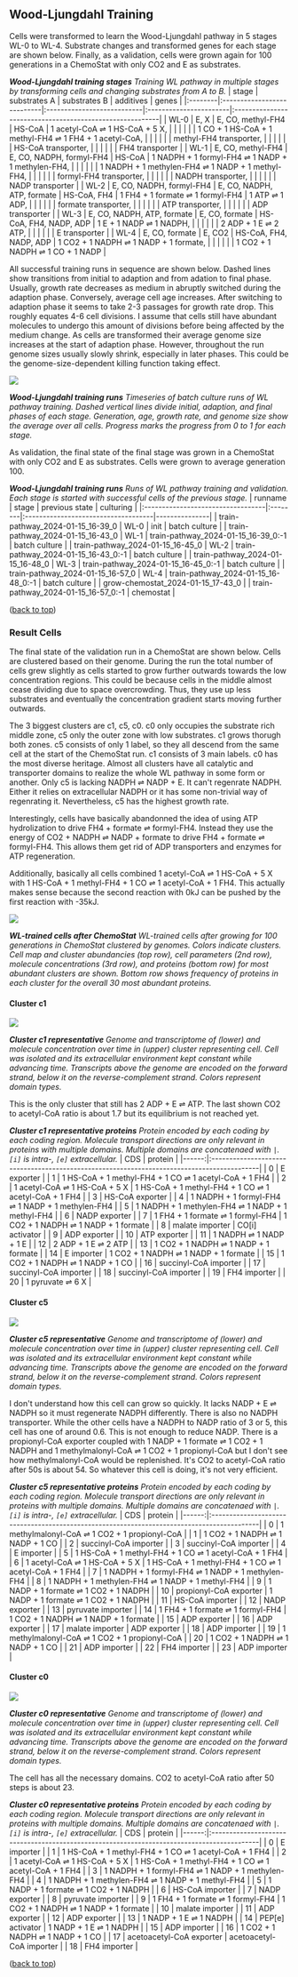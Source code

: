 ## Wood-Ljungdahl Training

Cells were transformed to learn the Wood-Ljungdahl pathway in 5 stages WL-0 to WL-4.
Substrate changes and transformed genes for each stage are shown below.
Finally, as a validation, cells were grown again for 100 generations in a ChemoStat
with only CO2 and E as substrates.

_**Wood-Ljungdahl training stages** Training WL pathway in multiple stages by transforming cells and changing substrates from A to B._
| stage   | substrates A               | substrates B               | additives              | genes                                                    |
|:--------|:---------------------------|:---------------------------|:-----------------------|:---------------------------------------------------------|
| WL-0    | E, X                       | E, CO, methyl-FH4          | HS-CoA                 | 1 acetyl-CoA $\rightleftharpoons$ 1 HS-CoA + 5 X,                         |
|         |                            |                            |                        | 1 CO + 1 HS-CoA + 1 methyl-FH4 $\rightleftharpoons$ 1 FH4 + 1 acetyl-CoA, |
|         |                            |                            |                        | methyl-FH4 transporter,                                  |
|         |                            |                            |                        | HS-CoA transporter,                                      |
|         |                            |                            |                        | FH4 transporter                                          |
| WL-1    | E, CO, methyl-FH4          | E, CO, NADPH, formyl-FH4   | HS-CoA                 | 1 NADPH + 1 formyl-FH4 $\rightleftharpoons$ 1 NADP + 1 methylen-FH4,      |
|         |                            |                            |                        | 1 NADPH + 1 methylen-FH4 $\rightleftharpoons$ 1 NADP + 1 methyl-FH4,      |
|         |                            |                            |                        | formyl-FH4 transporter,                                  |
|         |                            |                            |                        | NADPH transporter,                                       |
|         |                            |                            |                        | NADP transporter                                         |
| WL-2    | E, CO, NADPH, formyl-FH4   | E, CO, NADPH, ATP, formate | HS-CoA, FH4            | 1 FH4 + 1 formate $\rightleftharpoons$ 1 formyl-FH4 | 1 ATP $\rightleftharpoons$ 1 ADP,    |
|         |                            |                            |                        | formate transporter,                                     |
|         |                            |                            |                        | ATP transporter,                                         |
|         |                            |                            |                        | ADP transporter                                          |
| WL-3    | E, CO, NADPH, ATP, formate | E, CO, formate             | HS-CoA, FH4, NADP, ADP | 1 E + 1 NADP $\rightleftharpoons$ 1 NADPH,                                |
|         |                            |                            |                        | 2 ADP + 1 E $\rightleftharpoons$ 2 ATP,                                   |
|         |                            |                            |                        | E transporter                                            |
| WL-4    | E, CO, formate             | E, CO2                     | HS-CoA, FH4, NADP, ADP | 1 CO2 + 1 NADPH $\rightleftharpoons$ 1 NADP + 1 formate,                  |
|         |                            |                            |                        | 1 CO2 + 1 NADPH $\rightleftharpoons$ 1 CO + 1 NADP                        |

All successful training runs in sequence are shown below.
Dashed lines show transitions from initial to adaption and from adation to final phase.
Usually, growth rate decreases as medium in abruptly switched during the adaption phase.
Conversely, average cell age increases.
After switching to adaption phase it seems to take 2-3 passages for growth rate drop.
This roughly equates 4-6 cell divisions.
I assume that cells still have abundant molecules to undergo this amount of divisions before being affected by the medium change.
As cells are transformed their average genome size increases at the start of adaption phase.
However, throughout the run genome sizes usually slowly shrink, especially in later phases.
This could be the genome-size-dependent killing function taking effect.

![](../imgs/WL-pathway-training.png)

_**Wood-Ljungdahl training runs** Timeseries of batch culture runs of WL pathway training. Dashed vertical lines divide initial, adaption, and final phases of each stage. Generation, age, growth rate, and genome size show the average over all cells. Progress marks the progress from 0 to 1 for each stage._

As validation, the final state of the final stage was grown in a ChemoStat with only CO2 and E as substrates.
Cells were grown to average generation 100.

_**Wood-Ljungdahl training runs** Runs of WL pathway training and validation. Each stage is started with successful cells of the previous stage._
| runname                           | stage   | previous state                      | culturing     |
|:----------------------------------|:--------|:------------------------------------|---------------|
| train-pathway_2024-01-15_16-39_0  | WL-0    | init                                | batch culture |
| train-pathway_2024-01-15_16-43_0  | WL-1    | train-pathway_2024-01-15_16-39_0:-1 | batch culture |
| train-pathway_2024-01-15_16-45_0  | WL-2    | train-pathway_2024-01-15_16-43_0:-1 | batch culture |
| train-pathway_2024-01-15_16-48_0  | WL-3    | train-pathway_2024-01-15_16-45_0:-1 | batch culture |
| train-pathway_2024-01-15_16-57_0  | WL-4    | train-pathway_2024-01-15_16-48_0:-1 | batch culture |
| grow-chemostat_2024-01-15_17-43_0 |         | train-pathway_2024-01-15_16-57_0:-1 | chemostat     |

([back to top](#wood-ljungdahl-training))

### Result Cells

The final state of the validation run in a ChemoStat are shown below.
Cells are clustered based on their genome.
During the run the total number of cells grew slightly as cells started to grow further outwards towards the low concentration regions.
This could be because cells in the middle almost cease dividing due to space overcrowding.
Thus, they use up less substrates and eventually the concentration gradient starts moving further outwards.

The 3 biggest clusters are c1, c5, c0.
c0 only occupies the substrate rich middle zone, c5 only the outer zone with low substrates.
c1 grows thorugh both zones.
c5 consists of only 1 label, so they all descend from the same cell at the start of the ChemoStat run.
c1 consists of 3 main labels. c0 has the most diverse heritage.
Almost all clusters have all catalytic and transporter domains to realize the whole WL pathway in some form or another.
Only c5 is lacking NADPH $\rightleftharpoons$ NADP + E.
It can't regenrate NADPH.
Either it relies on extracellular NADPH or it has some non-trivial way of regenrating it.
Nevertheless, c5 has the highest growth rate.

Interestingly, cells have basically abandonned the idea of using ATP hydrolization to drive FH4 + formate $\rightleftharpoons$ formyl-FH4.
Instead they use the energy of CO2 + NADPH $\rightleftharpoons$ NADP + formate to drive FH4 + formate $\rightleftharpoons$ formyl-FH4.
This allows them get rid of ADP transporters and enzymes for ATP regeneration.

Additionally, basically all cells combined
1 acetyl-CoA $\rightleftharpoons$ 1 HS-CoA + 5 X with
1 HS-CoA + 1 methyl-FH4 + 1 CO $\rightleftharpoons$ 1 acetyl-CoA + 1 FH4.
This actually makes sense because the second reaction with 0kJ can be pushed by the first reaction with -35kJ.

![](../imgs/WL-trained-chemostat-final-state-genomic-clustering.png)

_**WL-trained cells after ChemoStat** WL-trained cells after growing for 100 generations in ChemoStat clustered by genomes. Colors indicate clusters. Cell map and cluster abundancies (top row), cell parameters (2nd row), molecule concentrations (3rd row), and proteins (bottom row) for most abundant clusters are shown. Bottom row shows frequency of proteins in each cluster for the overall 30 most abundant proteins._

#### Cluster c1

![](../imgs/WL-trained-chemostat-final-state-genomic-clustering-c1.png)

_**Cluster c1 representative** Genome and transcriptome of (lower) and molecule concentration over time in (upper) cluster representing cell. Cell was isolated and its extracellular environment kept constant while advancing time. Transcripts above the genome are encoded on the forward strand, below it on the reverse-complement strand. Colors represent domain types._

This is the only cluster that still has 2 ADP + E $\rightleftharpoons$ ATP.
The last shown CO2 to acetyl-CoA ratio is about 1.7 but its equilibrium is not reached yet.

_**Cluster c1 representative proteins** Protein encoded by each coding by each coding region. Molecule transport directions are only relevant in proteins with multiple domains. Multiple domains are concatenaed with `|`. `[i]` is intra-, `[e]` extracellular._
|   CDS | protein                                                                                    |
|------:|:-------------------------------------------------------------------------------------------|
|     0 | E exporter                                                                                 |
|     1 | 1 HS-CoA + 1 methyl-FH4 + 1 CO $\rightleftharpoons$ 1 acetyl-CoA + 1 FH4                                    |
|     2 | 1 acetyl-CoA $\rightleftharpoons$ 1 HS-CoA + 5 X \| 1 HS-CoA + 1 methyl-FH4 + 1 CO $\rightleftharpoons$ 1 acetyl-CoA + 1 FH4 |
|     3 | HS-CoA exporter                                                                            |
|     4 | 1 NADPH + 1 formyl-FH4 $\rightleftharpoons$ 1 NADP + 1 methylen-FH4                                         |
|     5 | 1 NADPH + 1 methylen-FH4 $\rightleftharpoons$ 1 NADP + 1 methyl-FH4                                         |
|     6 | NADP exporter                                                                              |
|     7 | 1 FH4 + 1 formate $\rightleftharpoons$ 1 formyl-FH4 \| 1 CO2 + 1 NADPH $\rightleftharpoons$ 1 NADP + 1 formate               |
|     8 | malate importer \| CO[i] activator                                                         |
|     9 | ADP exporter                                                                               |
|    10 | ATP exporter                                                                               |
|    11 | 1 NADPH $\rightleftharpoons$ 1 NADP + 1 E                                                                   |
|    12 | 2 ADP + 1 E $\rightleftharpoons$ 2 ATP                                                                      |
|    13 | 1 CO2 + 1 NADPH $\rightleftharpoons$ 1 NADP + 1 formate                                                     |
|    14 | E importer \| 1 CO2 + 1 NADPH $\rightleftharpoons$ 1 NADP + 1 formate                                       |
|    15 | 1 CO2 + 1 NADPH $\rightleftharpoons$ 1 NADP + 1 CO                                                          |
|    16 | succinyl-CoA importer                                                                      |
|    17 | succinyl-CoA importer                                                                      |
|    18 | succinyl-CoA importer                                                                      |
|    19 | FH4 importer                                                                               |
|    20 | 1 pyruvate $\rightleftharpoons$ 6 X                                                                         |


#### Cluster c5

![](../imgs/WL-trained-chemostat-final-state-genomic-clustering-c5.png)

_**Cluster c5 representative** Genome and transcriptome of (lower) and molecule concentration over time in (upper) cluster representing cell. Cell was isolated and its extracellular environment kept constant while advancing time. Transcripts above the genome are encoded on the forward strand, below it on the reverse-complement strand. Colors represent domain types._

I don't understand how this cell can grow so quickly.
It lacks NADP + E $\rightleftharpoons$ NADPH so it must regenerate NADPH differently.
There is also no NADPH transporter.
While the other cells have a NADPH to NADP ratio of 3 or 5, this cell has one of around 0.6.
This is not enough to reduce NADP.
There is a propionyl-CoA exporter coupled with 1 NADP + 1 formate $\rightleftharpoons$ 1 CO2 + 1 NADPH
and 1 methylmalonyl-CoA $\rightleftharpoons$ 1 CO2 + 1 propionyl-CoA
but I don't see how methylmalonyl-CoA would be replenished.
It's CO2 to acetyl-CoA ratio after 50s is about 54.
So whatever this cell is doing, it's not very efficient.


_**Cluster c5 representative proteins** Protein encoded by each coding by each coding region. Molecule transport directions are only relevant in proteins with multiple domains. Multiple domains are concatenaed with `|`. `[i]` is intra-, `[e]` extracellular._
|   CDS | protein                                                                                    |
|------:|:-------------------------------------------------------------------------------------------|
|     0 | 1 methylmalonyl-CoA $\rightleftharpoons$ 1 CO2 + 1 propionyl-CoA                                            |
|     1 | 1 CO2 + 1 NADPH $\rightleftharpoons$ 1 NADP + 1 CO                                                          |
|     2 | succinyl-CoA importer                                                                      |
|     3 | succinyl-CoA importer                                                                      |
|     4 | E importer                                                                                 |
|     5 | 1 HS-CoA + 1 methyl-FH4 + 1 CO $\rightleftharpoons$ 1 acetyl-CoA + 1 FH4                                    |
|     6 | 1 acetyl-CoA $\rightleftharpoons$ 1 HS-CoA + 5 X \| 1 HS-CoA + 1 methyl-FH4 + 1 CO $\rightleftharpoons$ 1 acetyl-CoA + 1 FH4 |
|     7 | 1 NADPH + 1 formyl-FH4 $\rightleftharpoons$ 1 NADP + 1 methylen-FH4                                         |
|     8 | 1 NADPH + 1 methylen-FH4 $\rightleftharpoons$ 1 NADP + 1 methyl-FH4                                         |
|     9 | 1 NADP + 1 formate $\rightleftharpoons$ 1 CO2 + 1 NADPH                                                     |
|    10 | propionyl-CoA exporter \| 1 NADP + 1 formate $\rightleftharpoons$ 1 CO2 + 1 NADPH                           |
|    11 | HS-CoA importer                                                                            |
|    12 | NADP exporter                                                                              |
|    13 | pyruvate importer                                                                          |
|    14 | 1 FH4 + 1 formate $\rightleftharpoons$ 1 formyl-FH4 \| 1 CO2 + 1 NADPH $\rightleftharpoons$ 1 NADP + 1 formate               |
|    15 | ADP exporter                                                                               |
|    16 | ADP exporter                                                                               |
|    17 | malate importer \| ADP exporter                                                            |
|    18 | ADP importer                                                                               |
|    19 | 1 methylmalonyl-CoA $\rightleftharpoons$ 1 CO2 + 1 propionyl-CoA                                            |
|    20 | 1 CO2 + 1 NADPH $\rightleftharpoons$ 1 NADP + 1 CO                                                          |
|    21 | ADP importer                                                                               |
|    22 | FH4 importer                                                                               |
|    23 | ADP importer                                                                               |


#### Cluster c0


![](../imgs/WL-trained-chemostat-final-state-genomic-clustering-c0.png)

_**Cluster c0 representative** Genome and transcriptome of (lower) and molecule concentration over time in (upper) cluster representing cell. Cell was isolated and its extracellular environment kept constant while advancing time. Transcripts above the genome are encoded on the forward strand, below it on the reverse-complement strand. Colors represent domain types._

The cell has all the necessary domains.
CO2 to acetyl-CoA ratio after 50 steps is about 23.

_**Cluster c0 representative proteins** Protein encoded by each coding by each coding region. Molecule transport directions are only relevant in proteins with multiple domains. Multiple domains are concatenaed with `|`. `[i]` is intra-, `[e]` extracellular._
|   CDS | protein                                                                                    |
|------:|:-------------------------------------------------------------------------------------------|
|     0 | E importer                                                                                 |
|     1 | 1 HS-CoA + 1 methyl-FH4 + 1 CO $\rightleftharpoons$ 1 acetyl-CoA + 1 FH4                                    |
|     2 | 1 acetyl-CoA $\rightleftharpoons$ 1 HS-CoA + 5 X \| 1 HS-CoA + 1 methyl-FH4 + 1 CO $\rightleftharpoons$ 1 acetyl-CoA + 1 FH4 |
|     3 | 1 NADPH + 1 formyl-FH4 $\rightleftharpoons$ 1 NADP + 1 methylen-FH4                                         |
|     4 | 1 NADPH + 1 methylen-FH4 $\rightleftharpoons$ 1 NADP + 1 methyl-FH4                                         |
|     5 | 1 NADP + 1 formate $\rightleftharpoons$ 1 CO2 + 1 NADPH                                                     |
|     6 | HS-CoA importer                                                                            |
|     7 | NADP exporter                                                                              |
|     8 | pyruvate importer                                                                          |
|     9 | 1 FH4 + 1 formate $\rightleftharpoons$ 1 formyl-FH4 \| 1 CO2 + 1 NADPH $\rightleftharpoons$ 1 NADP + 1 formate               |
|    10 | malate importer                                                                            |
|    11 | ADP exporter                                                                               |
|    12 | ADP exporter                                                                               |
|    13 | 1 NADP + 1 E $\rightleftharpoons$ 1 NADPH                                                                   |
|    14 | PEP[e] activator \| 1 NADP + 1 E $\rightleftharpoons$ 1 NADPH                                               |
|    15 | ADP importer                                                                               |
|    16 | 1 CO2 + 1 NADPH $\rightleftharpoons$ 1 NADP + 1 CO                                                          |
|    17 | acetoacetyl-CoA exporter \| acetoacetyl-CoA importer                                       |
|    18 | FH4 importer                                                                               |

([back to top](#wood-ljungdahl-training))
